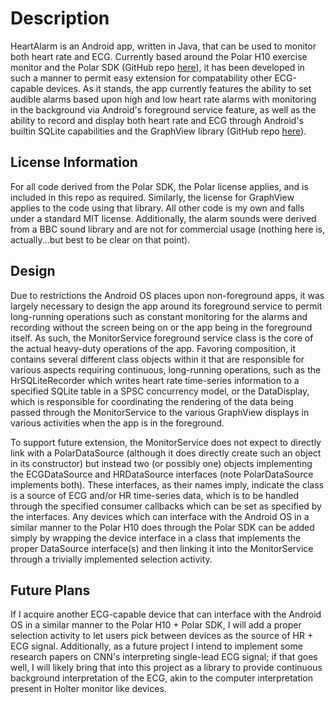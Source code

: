 # Description

HeartAlarm is an Android app, written in Java, that can be used to monitor both heart rate and ECG. Currently based around the Polar H10 exercise monitor and the Polar SDK (GitHub repo [here](https://github.com/polarofficial/polar-ble-sdk)), it has been developed in such a manner to permit easy extension for compatability other ECG-capable devices. As it stands, the app currently features the ability to set audible alarms based upon high and low heart rate alarms with monitoring in the background via Android's foreground service feature, as well as the ability to record and display both heart rate and ECG through Android's builtin SQLite capabilities and the GraphView library (GitHub repo [here](https://github.com/jjoe64/GraphView)).

## License Information

For all code derived from the Polar SDK, the Polar license applies, and is included in this repo as required. Similarly, the license for GraphView applies to the code using that library. All other code is my own and falls under a standard MIT license. Additionally, the alarm sounds were derived from a BBC sound library and are not for commercial usage (nothing here is, actually...but best to be clear on that point).

## Design

Due to restrictions the Android OS places upon non-foreground apps, it was largely necessary to design the app around its foreground service to permit long-running operations such as constant monitoring for the alarms and recording without the screen being on or the app being in the foreground itself. As such, the MonitorService foreground service class is the core of the actual heavy-duty operations of the app. Favoring composition, it contains several different class objects within it that are responsible for various aspects requiring continuous, long-running operations, such as the HrSQLiteRecorder which writes heart rate time-series information to a specified SQLite table in a SPSC concurrency model, or the DataDisplay, which is responsible for coordinating the rendering of the data being passed through the MonitorService to the various GraphView displays in various activities when the app is in the foreground. 

To support future extension, the MonitorService does not expect to directly link with a PolarDataSource (although it does directly create such an object in its constructor) but instead two (or possibly one) objects implementing the ECGDataSource and HRDataSource interfaces (note PolarDataSource implements both). These interfaces, as their names imply, indicate the class is a source of ECG and/or HR time-series data, which is to be handled through the specified consumer callbacks which can be set as specified by the interfaces. Any devices which can interface with the Android OS in a similar manner to the Polar H10 does through the Polar SDK can be added simply by wrapping the device interface in a class that implements the proper DataSource interface(s) and then linking it into the MonitorService through a trivially implemented selection activity. 

## Future Plans

If I acquire another ECG-capable device that can interface with the Android OS in a similar manner to the Polar H10 + Polar SDK, I will add a proper selection activity to let users pick between devices as the source of HR + ECG signal. Additionally, as a future project I intend to implement some research papers on CNN's interpreting single-lead ECG signal; if that goes well, I will likely bring that into this project as a library to provide continuous background interpretation of the ECG, akin to the computer interpretation present in Holter monitor like devices. 